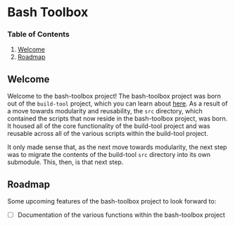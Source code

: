 # Bash Toolbox

### Table of Contents

1. [Welcome](#welcome)
2. [Roadmap](#roadmap)

## Welcome

Welcome to the bash-toolbox project! The bash-toolbox project was born out of
the `build-tool` project, which you can learn about [here](
	https://github.com/anthony-chu/build-tool). As a result of a move towards
modularity and reusability, the `src` directory, which contained the scripts
that now reside in the bash-toolbox project, was born. It housed all of the core
functionality of the build-tool project and was reusable across all of the
various scripts within the build-tool project.

It only made sense that, as the next move towards modularity, the next step was
to migrate the contents of the build-tool `src` directory into its own
submodule. This, then, is that next step.

## Roadmap

Some upcoming features of the bash-toolbox project to look forward to:

- [ ] Documentation of the various functions within the bash-toolbox project